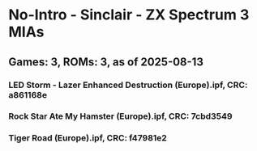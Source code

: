 # No-Intro - Sinclair - ZX Spectrum 3 MIAs
## Games: 3, ROMs: 3, as of 2025-08-13

### LED Storm - Lazer Enhanced Destruction (Europe).ipf, CRC: a861168e
### Rock Star Ate My Hamster (Europe).ipf, CRC: 7cbd3549
### Tiger Road (Europe).ipf, CRC: f47981e2
